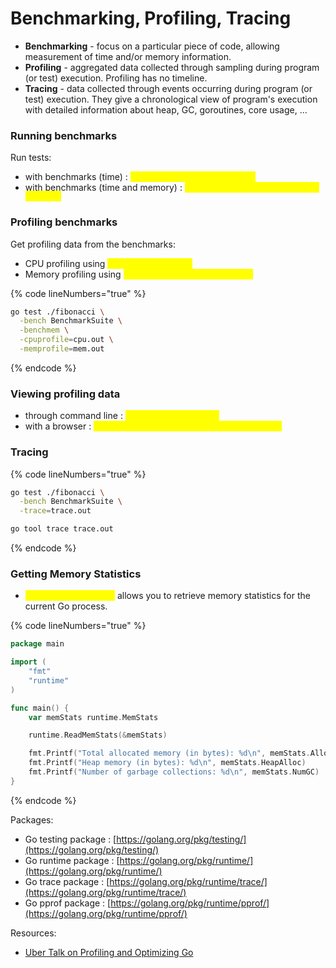 # Benchmarking, Profiling, Tracing

* **Benchmarking** - focus on a particular piece of code, allowing measurement of time and/or memory information.
* **Profiling** - aggregated data collected through sampling during program (or test) execution. Profiling has no timeline.
* **Tracing** - data collected through events occurring during program (or test) execution. They give a chronological view of program's execution with detailed information about heap, GC, goroutines, core usage, ...

### Running benchmarks

Run tests:

* with benchmarks (time) : <mark style="color:yellow;">`go test ./fibonacci -bench .`</mark>
* with benchmarks (time and memory) : <mark style="color:yellow;">`go test ./fibonacci -bench . -benchmem`</mark>

### Profiling benchmarks

Get profiling data from the benchmarks:

* CPU profiling using <mark style="color:yellow;">`-cpuprofile=cpu.out`</mark>
* Memory profiling using <mark style="color:yellow;">`-benchmem -memprofile=mem.out`</mark>

{% code lineNumbers="true" %}
```bash
go test ./fibonacci \
  -bench BenchmarkSuite \
  -benchmem \
  -cpuprofile=cpu.out \
  -memprofile=mem.out
```
{% endcode %}

### Viewing profiling data

* through command line : <mark style="color:yellow;">`go tool pprof cpu.out`</mark>
* with a browser : <mark style="color:yellow;">`go tool pprof -http=localhost:8080 cpu.out`</mark>

### Tracing

{% code lineNumbers="true" %}
```bash
go test ./fibonacci \
  -bench BenchmarkSuite \
  -trace=trace.out

go tool trace trace.out
```
{% endcode %}

### Getting Memory Statistics

* <mark style="color:yellow;">`runtime.ReadMemStats`</mark> allows you to retrieve memory statistics for the current Go process.

{% code lineNumbers="true" %}
```go
package main

import (
	"fmt"
	"runtime"
)

func main() {
	var memStats runtime.MemStats

	runtime.ReadMemStats(&memStats)

	fmt.Printf("Total allocated memory (in bytes): %d\n", memStats.Alloc)
	fmt.Printf("Heap memory (in bytes): %d\n", memStats.HeapAlloc)
	fmt.Printf("Number of garbage collections: %d\n", memStats.NumGC)
}
```
{% endcode %}



Packages:

* Go testing package : [https://golang.org/pkg/testing/](https://golang.org/pkg/testing/)
* Go runtime package : [https://golang.org/pkg/runtime/](https://golang.org/pkg/runtime/)
* Go trace package : [https://golang.org/pkg/runtime/trace/](https://golang.org/pkg/runtime/trace/)
* Go pprof package : [https://golang.org/pkg/runtime/pprof/](https://golang.org/pkg/runtime/pprof/)

Resources:

* [Uber Talk on Profiling and Optimizing Go](https://www.youtube.com/watch?v=N3PWzBeLX2M)
